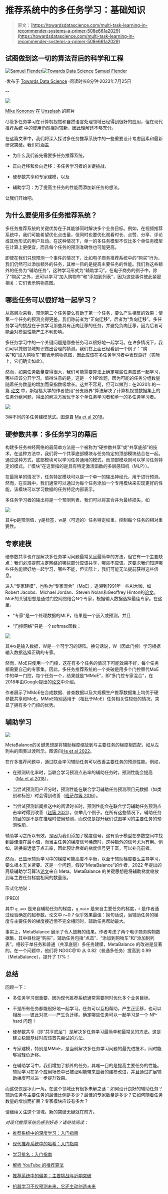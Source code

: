 # 推荐系统中的多任务学习：基础知识

> 原文：[https://towardsdatascience.com/multi-task-learning-in-recommender-systems-a-primer-508e661a2029](https://towardsdatascience.com/multi-task-learning-in-recommender-systems-a-primer-508e661a2029)

## 试图做到这一切的算法背后的科学和工程

[](https://medium.com/@samuel.flender?source=post_page-----508e661a2029--------------------------------)[![Samuel Flender](../Images/390d82a673de8a8bb11cef66978269b5.png)](https://medium.com/@samuel.flender?source=post_page-----508e661a2029--------------------------------)[](https://towardsdatascience.com/?source=post_page-----508e661a2029--------------------------------)[![Towards Data Science](../Images/a6ff2676ffcc0c7aad8aaf1d79379785.png)](https://towardsdatascience.com/?source=post_page-----508e661a2029--------------------------------) [Samuel Flender](https://medium.com/@samuel.flender?source=post_page-----508e661a2029--------------------------------)

·发布于 [Towards Data Science](https://towardsdatascience.com/?source=post_page-----508e661a2029--------------------------------) ·阅读时长8分钟·2023年7月25日

--

![](../Images/14dcc1089b980b3a39af30f387ebe796.png)

[Mike Kononov](https://unsplash.com/@mikofilm?utm_source=medium&utm_medium=referral) 在 [Unsplash](https://unsplash.com/?utm_source=medium&utm_medium=referral) 的照片

尽管多任务学习在计算机视觉和自然语言处理领域已经得到很好的应用，但在现代 [推荐系统](/deep-learning-in-recommender-systems-a-primer-96e4b07b54ca) 中的使用仍然相对较新，因此理解还不够充分。

在这篇文章中，我们将深入探讨多任务推荐系统中的一些重要设计考虑因素和最新研究突破。我们将涵盖

+   为什么我们首先需要多任务推荐系统，

+   正向迁移和负向迁移：多任务学习者的关键挑战，

+   硬参数共享和专家建模，以及

+   辅助学习：为了提高主任务的性能而添加新任务的想法。

让我们开始吧。

## 为什么要使用多任务推荐系统？

多任务推荐系统的关键优势在于其能够同时解决多个业务目标。例如，在视频推荐系统中，我们可能希望优化点击量，但同时也要优化观看时长、点赞、分享、评论或其他形式的用户互动。在这种情况下，单一的多任务模型不仅比多个单任务模型在计算上更便宜，而且每个任务的预测准确性也可能更高。

即使在我们只想预测一个事件的情况下，比如电子商务推荐系统中的“购买”行为，我们仍然可以添加额外的任务，其唯一目的是提高主要任务的性能。我们称这些额外的任务为“辅助任务”，这种学习形式为“辅助学习”。在电子商务的例子中，除了“购买”之外，还可以学习“加入购物车”和“添加到列表”，因为这些事件彼此紧密相关：它们表示购物意图。

## 哪些任务可以很好地一起学习？

从高层次来看，预测第二个任务要么有助于第一个任务，要么产生相反的效果：使第一个任务的预测变得更差。我们称前者为“正向迁移”，后者为“负向迁移”。多任务学习的挑战在于仅学习那些具有正向迁移的任务，并避免负向迁移，因为后者可能会对模型性能产生不利影响。

多任务学习中的一个关键问题是哪些任务可以很好地一起学习。在许多情况下，我们可以凭借领域知识做出合理的猜测。我们在上面已经看到一个例子：“购买”和“加入购物车”都表示购物意图，因此应该在多任务学习者中表现良好（实际上，它们确实如此）。

然而，如果任务数量变得很大，我们可能需要算法上确定哪些任务应该一起学习，哪些应该分开学习。值得注意的是，这是一个NP难题，因为可能的任务分组数量随着任务数量的增加而呈指数级增长。这并不容易，但可以做到：在2020年的一篇 [论文](https://www.google.com/search?client=safari&rls=en&q=Which+Tasks+Should+Be+Learned+Together+in+Multi-task+Learning%3F&ie=UTF-8&oe=UTF-8) 中，斯坦福大学的作者使用“分支限界”算法解决了计算机视觉数据集上的任务分组问题，得出的解决方案优于多个单任务学习者和单一的多任务学习者。

![](../Images/44a1d96a0142deb474556d8877272549.png)

3种不同的多任务建模范式。图源自 [Ma et al 2018](https://dl.acm.org/doi/pdf/10.1145/3219819.3220007)。

## 硬参数共享：多任务学习的幕后

构建多任务神经网络的最简单方法是一个被称为“硬参数共享”或“共享底部”的技术，在这种方法中，我们将一个共享底部模块与任务特定的顶部模块结合在一起。通过这种方式，底部模块可以学习任务通用的模式，而顶部模块则可以学习任务特定的模式。（“模块”在这里指的是具有特定激活函数的多层感知机（MLP））。

在最简单的情况下，任务特定模块可以是一个单一的输出神经元，用于进行预测。然而，在实践中，我们通常可以通过为每个任务添加一个专用模块来实现更好的性能，该模块可以学习数据的任务特定内部表示。

多任务学习者的输出将是一个预测列表，我们可以将其合并为最终损失，如

![](../Images/be7a7ca40e729ba6830d930fcdcf17d9.png)

其中p是预测值，y是标签，w是（可选的）任务特定权重，控制每个任务的相对重要性。

## 专家建模

硬参数共享也许是解决多任务学习问题最常见且最简单的方法，但它有一个主要缺点：我们必须提前决定网络的哪些部分应该共享，哪些不应该。这要求我们知道哪些任务能很好地一起学习，哪些不能，但实际上，我们可能无法提前获得这些信息。

进入“专家建模”，也称为“专家混合”（MoE），追溯到1991年一些AI大咖，如Robert Jacobs、Michael Jordan、Steven Nolan和Geoffrey Hinton的[论文](https://www.cs.toronto.edu/~hinton/absps/jjnh91.pdf)。MoE的关键思想是通过门控网络结合N个专家，根据输入数据选择最佳专家。在这里，

+   “专家”是一个处理数据的MLP，结果是一个嵌入或预测，并且

+   “门控网络”只是一个softmax函数：

![](../Images/fd228b1883eb57129a0e9dbceb2f367a.png)

其中x是输入数据，W是一个可学习的矩阵。换句话说，W（因此门控）学习根据输入数据选择正确的专家。

然而，MoE只使用一个门控，这在有多个任务的情况下可能效果不好，每个任务都需要自己的专家集。因此，多任务推荐系统的一个突破是用多个门控替代MoE中的单一门控，每个任务一个，结果就是“MMoE”，即“多门控专家混合”，在2018年由Google提出的[论文](https://dl.acm.org/doi/pdf/10.1145/3219819.3220007)中介绍。

作者展示了MMoE在合成数据、普查数据以及大规模生产推荐数据集上均优于硬参数共享和MoE。MMoE特别适用于（相比于MoE）任务相关性较低的情况，突显了拥有多个门控的优势。

## 辅助学习

![](../Images/be210010812e4882cab810fdf7ad6c4a.png)

MetaBalance的关键思想是将辅助梯度缩放到与主要任务的梯度相匹配，如从左到右的图表过渡所示。图源自[He et al 2022](https://arxiv.org/abs/2203.06801)。

在许多推荐问题中，通过联合学习辅助任务可以改善主要任务的预测性能。例如，

+   在预测转化率时，当联合学习预测点击率的辅助任务时，预测性能会提高（[Ma et al 2018](https://dl.acm.org/doi/10.1145/3209978.3210104)），

+   当尝试预测用户评分时，预测性能在联合学习辅助任务预测项目元数据（如类别和标签）时会得到改善（[班萨尔等 2016](https://arxiv.org/abs/1609.02116)）。

+   当尝试预测新闻推送中的阅读时长时，预测性能会在联合学习辅助任务预测点击率时得到改善（[赵等 2021](https://arxiv.org/pdf/2102.07142.pdf)），仅举几个例子。在所有这些情况下，辅助任务的目的是不是在推理时使用预测，而仅仅是提升我们试图学习的主要任务的预测性能。

辅助学习之所以有效，是因为我们添加了梯度信号，这有助于模型在参数空间中找到最佳潜在最小值，而当主任务的梯度信号稀疏时，这种额外的信号尤为有用。例如，转换率远低于点击率，因此预计后者的梯度信号更丰富，可以补充前者。

然而，已显示辅助学习中的梯度可能高度不平衡，以至于辅助梯度要么主导学习，要么根本无关紧要。这是一个问题，假设“MetaBalance”的作者，2022 年提出的高级辅助学习算法[论文](https://arxiv.org/abs/2203.06801)来自 Meta。MetaBalance 的关键思想是将辅助梯度缩放到与主要任务梯度相同的数量级。

形式化地说：

[PRE0]

其中 `g_aux` 是来自辅助任务的梯度，`g_main` 是来自主要任务的梯度，r 是作者通过经验确定的超参数。论文中 r~0.7 似乎效果最佳：换句话说，当辅助任务的梯度与主要任务的梯度接近但不完全相同时，辅助任务帮助最大。

事实上，MetaBalance 展示了令人鼓舞的结果。作者考虑了两个电子商务购物数据集，其中目标是“购买”，辅助任务包括“点击”、“添加到购物车”和“添加到列表”。相较于单任务和普通（共享底层）多任务建模，MetaBalance 的改进是显著的。在一个问题中，他们将 NDGC@10 从 0.82（普通多任务）提高到 0.99（MetaBalance），提升了 17%！

## 总结

回顾一下：

+   多任务学习很重要，因为现代推荐系统通常需要同时优化多个业务目标。

+   不是所有任务都能很好地一起学习。任务可以互相帮助，产生正迁移，也可以相反——彼此对抗——产生负迁移。确定哪些任务可以一起学习是一个 NP-hard 问题！

+   硬参数共享（即“共享底层”）是解决多任务学习最简单和最常见的方法。这是建立稳固基线时应该首先尝试的方法。

+   专家建模，特别是MMoE，是当前解决多任务学习问题的最先进技术，同时能够减轻负迁移。

+   在辅助学习中，我们增加了额外的任务，其唯一目的是提高主要任务的性能。辅助学习在多个应用场景中已被证明能带来显著的建模改进，并且通过扩展辅助梯度可以进一步提升效果。

而这仅仅是冰山一角。在这个领域还有很多未解之谜：如何设计良好的辅助任务？辅助任务与主要任务的最佳比例是多少？最佳的专家数量是多少？它如何随着任务数量的增加而扩展？专家模块应该有多大？

请继续关注这个领域。新的突破无疑就在前方。

*对现代推荐系统仍感到好奇？请继续阅读：*

+   [推荐系统中的深度学习：入门指南](https://medium.com/towards-data-science/deep-learning-in-recommender-systems-a-primer-96e4b07b54ca)

+   [现代推荐系统中的哈希：入门指南](https://medium.com/towards-data-science/hashing-in-modern-recommender-systems-a-primer-9c6b2cf4497a)

+   [学习排名：入门指南](https://medium.com/towards-data-science/learning-to-rank-a-primer-40d2ff9960af)

+   [解析 YouTube 的推荐算法](https://medium.com/towards-data-science/breaking-down-youtubes-recommendation-algorithm-94aa3aa066c6)

+   [推荐系统中的偏差：主要挑战与近期突破](https://medium.com/towards-data-science/biases-in-recommender-systems-top-challenges-and-recent-breakthroughs-edcda59d30bf)

+   [机器学习不仅预测未来，它还主动创造未来](/machine-learning-does-not-only-predict-the-future-it-actively-creates-it-1615895c80a9)
